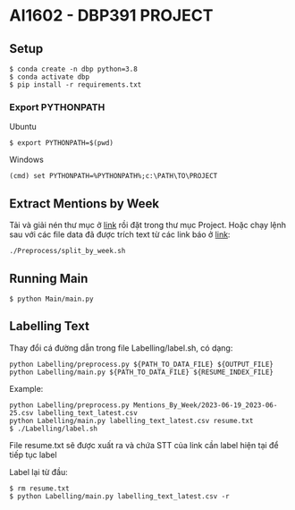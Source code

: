 # AI1602 - DBP391 PROJECT

## Setup
```
$ conda create -n dbp python=3.8
$ conda activate dbp
$ pip install -r requirements.txt
```
### Export PYTHONPATH
Ubuntu
```
$ export PYTHONPATH=$(pwd)
```
Windows
```
(cmd) set PYTHONPATH=%PYTHONPATH%;c:\PATH\TO\PROJECT
```
## Extract Mentions by Week
Tải và giải nén thư mục ở [link](https://drive.google.com/file/d/1SNaYdNTq7DUc-M_o3afE1ciY_mY8tRHX/view?usp=drive_link) rồi đặt trong thư mục Project.
Hoặc chạy lệnh sau với các file data đã được trích text từ các link báo ở [link](https://drive.google.com/drive/folders/15rWZJ4H4skCWS1y7iLZKf3UxEhMOjQAK?usp=drive_link):
```
./Preprocess/split_by_week.sh
```

## Running Main
```
$ python Main/main.py
```

## Labelling Text
Thay đổi cá đường dẫn trong file Labelling/label.sh, có dạng:
```
python Labelling/preprocess.py ${PATH_TO_DATA_FILE} ${OUTPUT_FILE}
python Labelling/main.py ${PATH_TO_DATA_FILE} ${RESUME_INDEX_FILE}
```

Example: 
``` 
python Labelling/preprocess.py Mentions_By_Week/2023-06-19_2023-06-25.csv labelling_text_latest.csv
python Labelling/main.py labelling_text_latest.csv resume.txt
$ ./Labelling/label.sh
```
File resume.txt sẽ được xuất ra và chứa STT của link cần label hiện tại để tiếp tục label

Label lại từ đầu:
``` 
$ rm resume.txt
$ python Labelling/main.py labelling_text_latest.csv -r
```
